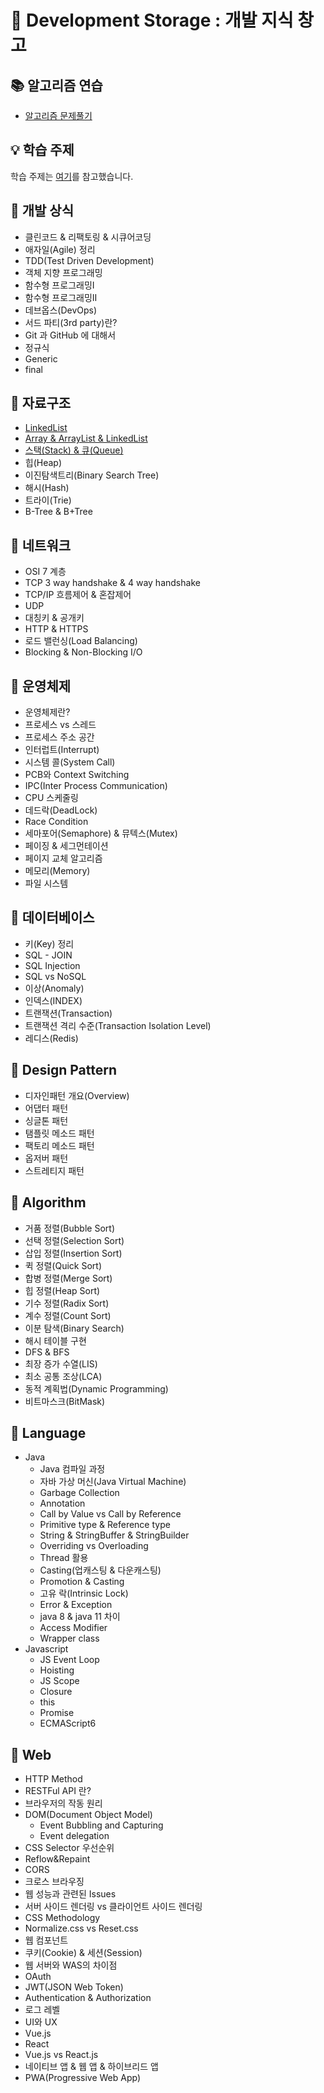 # :gift: Development Storage : 개발 지식 창고

## :books: 알고리즘 연습   
* [알고리즘 문제풀기](https://github.com/ssd256/Algorithms_Practice)   

## :bulb: 학습 주제   
학습 주제는 [여기](https://github.com/gyoogle/tech-interview-for-developer)를 참고했습니다.   

## :pushpin: 개발 상식   
* 클린코드 & 리팩토링 & 시큐어코딩
* 애자일(Agile) 정리
* TDD(Test Driven Development)
* 객체 지향 프로그래밍
* 함수형 프로그래밍Ⅰ
* 함수형 프로그래밍Ⅱ
* 데브옵스(DevOps)
* 서드 파티(3rd party)란?
* Git 과 GitHub 에 대해서
* 정규식
* Generic
* final

## :pushpin: 자료구조   
* [LinkedList](https://github.com/ssd256/TIL/blob/main/DataStructure/LinkedList.md)
* [Array & ArrayList & LinkedList](https://github.com/ssd256/TIL/blob/main/DataStructure/Array%20vs%20ArrayList%20vs%20LinkedList.md)
* [스택(Stack) & 큐(Queue)](https://github.com/ssd256/TIL/blob/main/DataStructure/Stack%20%26%20Queue.md)
* 힙(Heap)
* 이진탐색트리(Binary Search Tree)
* 해시(Hash)
* 트라이(Trie)
* B-Tree & B+Tree

## :pushpin: 네트워크   
* OSI 7 계층
* TCP 3 way handshake & 4 way handshake
* TCP/IP 흐름제어 & 혼잡제어
* UDP
* 대칭키 & 공개키
* HTTP & HTTPS
* 로드 밸런싱(Load Balancing)
* Blocking & Non-Blocking I/O

## :pushpin: 운영체제   
* 운영체제란?
* 프로세스 vs 스레드
* 프로세스 주소 공간
* 인터럽트(Interrupt)
* 시스템 콜(System Call)
* PCB와 Context Switching
* IPC(Inter Process Communication)
* CPU 스케줄링
* 데드락(DeadLock)
* Race Condition
* 세마포어(Semaphore) & 뮤텍스(Mutex)
* 페이징 & 세그먼테이션
* 페이지 교체 알고리즘
* 메모리(Memory)
* 파일 시스템

## :pushpin: 데이터베이스   
* 키(Key) 정리
* SQL - JOIN
* SQL Injection
* SQL vs NoSQL
* 이상(Anomaly)
* 인덱스(INDEX)
* 트랜잭션(Transaction)
* 트랜잭션 격리 수준(Transaction Isolation Level)
* 레디스(Redis)

## :pushpin: Design Pattern   
* 디자인패턴 개요(Overview)
* 어댑터 패턴
* 싱글톤 패턴
* 탬플릿 메소드 패턴
* 팩토리 메소드 패턴
* 옵저버 패턴
* 스트레티지 패턴

## :pushpin: Algorithm   
* 거품 정렬(Bubble Sort)
* 선택 정렬(Selection Sort)
* 삽입 정렬(Insertion Sort)
* 퀵 정렬(Quick Sort)
* 합병 정렬(Merge Sort)
* 힙 정렬(Heap Sort)
* 기수 정렬(Radix Sort)
* 계수 정렬(Count Sort)
* 이분 탐색(Binary Search)
* 해시 테이블 구현
* DFS & BFS
* 최장 증가 수열(LIS)
* 최소 공통 조상(LCA)
* 동적 계획법(Dynamic Programming)
* 비트마스크(BitMask)

## :pushpin: Language   
* Java
  * Java 컴파일 과정
  * 자바 가상 머신(Java Virtual Machine)
  * Garbage Collection
  * Annotation
  * Call by Value vs Call by Reference
  * Primitive type & Reference type
  * String & StringBuffer & StringBuilder
  * Overriding vs Overloading
  * Thread 활용
  * Casting(업캐스팅 & 다운캐스팅)
  * Promotion & Casting
  * 고유 락(Intrinsic Lock)
  * Error & Exception
  * java 8 & java 11 차이
  * Access Modifier
  * Wrapper class
* Javascript
  * JS Event Loop
  * Hoisting
  * JS Scope
  * Closure
  * this
  * Promise
  * ECMAScript6

## :pushpin: Web   
* HTTP Method
* RESTFul API 란?
* 브라우저의 작동 원리
* DOM(Document Object Model)
  * Event Bubbling and Capturing
  * Event delegation
* CSS Selector 우선순위
* Reflow&Repaint
* CORS
* 크로스 브라우징
* 웹 성능과 관련된 Issues
* 서버 사이드 렌더링 vs 클라이언트 사이드 렌더링
* CSS Methodology
* Normalize.css vs Reset.css
* 웹 컴포넌트
* 쿠키(Cookie) & 세션(Session)
* 웹 서버와 WAS의 차이점
* OAuth
* JWT(JSON Web Token)
* Authentication & Authorization
* 로그 레벨
* UI와 UX
* Vue.js
* React
* Vue.js vs React.js
* 네이티브 앱 & 웹 앱 & 하이브리드 앱
* PWA(Progressive Web App)


